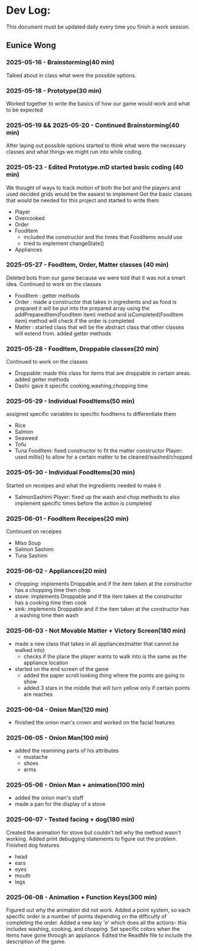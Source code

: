 # Dev Log:

This document must be updated daily every time you finish a work session.

## Eunice Wong

### 2025-05-16 - Brainstorming(40 min)
Talked about in class what were the possible options.

### 2025-05-18 - Prototype(30 min)
Worked together to write the basics of how our game would work and what to be expected

### 2025-05-19 && 2025-05-20 - Continued Brainstorming(40 min)
After laying out possible options started to think what were the necessary classes and what things we might run into while coding.

### 2025-05-23 - Edited Prototype.mD started basic coding (40 min)
We thought of ways to track motion of both the bot and the players and used decided grids would be the easiest to implement
Got the basic classes that would be needed for this project and started to write them
  - Player
  - Overcooked
  - Order
  - FoodItem
      - included the constructor and the times that FoodItems would use
      - tried to implement changeState()
  - Appliances

### 2025-05-27 - FoodItem, Order, Matter classes (40 min)
Deleted bots from our game because we were told that it was not a smart idea. 
Continued to work on the classes
  - FoodItem : getter methods
  - Order : made a constructor that takes in ingredients and as food is prepared it will be put into the prepared array using the
    addPreparedItem(FoodItem item) method and isCompleted(FoodItem item) method will check if the order is completed
  - Matter : started class that will be the abstract class that other classes will extend from. added getter methods

### 2025-05-28 - FoodItem, Droppable classes(20 min)
Continued to work on the classes
  - Droppable: made this class for items that are droppable in certain areas. added getter methods
  - Dashi: gave it specific cooking,washing,chopping time
 
### 2025-05-29 - Individual FoodItems(50 min)
assigned specific variables to specific foodItems to differentiate them
  - Rice
  - Salmon
  - Seaweed
  - Tofu
  - Tuna
FoodItem: fixed constructor to fit the matter constructor
Player: used millis() to allow for a certain matter to be cleaned/washed/chopped

### 2025-05-30 - Individual FoodItems(30 min)
Started on receipes and what the ingredients needed to make it
  - SalmonSashimi
Player: fixed up the wash and chop methods to also implement specific times before the action is completed

### 2025-06-01 - FoodItem Receipes(20 min)
Continued on receipes 
  - Miso Soup
  - Salmon Sashimi
  - Tuna Sashimi

### 2025-06-02 - Appliances(20 min)
  - chopping: implements Droppable and if the item taken at the constructor has a chopping time then chop
  - stove: implements Droppable and if the item taken at the constructor has a cooking time then cook
  - sink: implements Droppable and if the item taken at the constructor has a washing time then wash

### 2025-06-03 - Not Movable Matter + Victory Screen(180 min)
  - made a new class that takes in all appliances(matter that cannot be walked into)
      - checks if the place the player wants to walk into is the same as the appliance location
  - started on the end screen of the game
      - added the paper scroll looking thing where the points are going to show
      - added 3 stars in the middle that will turn yellow only if certain points are reaches

### 2025-06-04 - Onion Man(120 min)
  - finished the onion man's crown and worked on the facial features

### 2025-06-05 - Onion Man(100 min)
  - added the reamining parts of his attributes
      - mustache
      - shoes
      - arms
        
### 2025-05-06 - Onion Man + animation(100 min)
  - added the onion man's staff
  - made a pan for the display of a stove

### 2025-06-07 - Tested facing + dog(180 min)
Created the animation for stove but couldn't tell why the method wasn't working. Added print debugging statements to figure out the problem.
Finished dog features
  - head
  - ears
  - eyes
  - mouth
  - legs

### 2025-06-08 - Animation + Function Keys(300 min)
Figured out why the animation did not work. Added a point system, so each specific order is a number of points depending on the difficulty of completing the order. Added a new key 'e' which does all the actions- this includes washing, cooking, and chopping. Set specific colors when the items have gone through an appliance. Edited the ReadMe file to include the description of the game.



